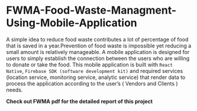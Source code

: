 # FWMA-Food-Waste-Managment-Using-Mobile-Application

A simple idea to reduce food waste contributes a lot of percentage of food that is saved in a year.Prevention of food waste is impossible yet reducing a small amount is relatively manageable. A mobile application is designed for users to simply establish the connection
between the users who are willing to donate or take the food. This mobile application is built with `React Native`, `Firebase SDK (software development kit)` and required services (location
service, monitoring service, analytic service) that render data to process the application according to the user’s ( Vendors and Clients ) needs.

**Check out FWMA pdf for the detailed report of this project**
